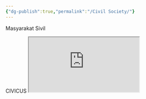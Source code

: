 ```yaml
---
{"dg-publish":true,"permalink":"/Civil Society/"}
---
```


Masyarakat Sivil

CIVICUS <iframe src="https://www.civicus.org/"></iframe>
